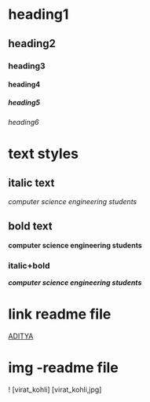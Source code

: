 # heading1
## heading2
### heading3
#### heading4
##### heading5
###### heading6

# text styles
## italic text
*computer science engineering students* 

## bold text
**computer science engineering students**

### italic+bold
***computer science engineering students***

# link readme file
[ADITYA]("https://www.aec.edu.in/")

# img -readme file
! [virat_kohli] [virat_kohli,jpg]
